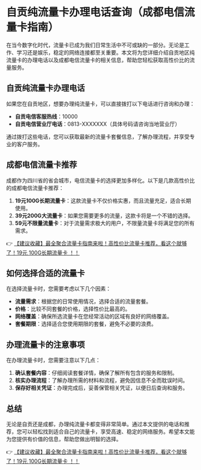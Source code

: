 # 自贡纯流量卡办理电话查询（成都电信流量卡指南）

在当今数字化时代，流量卡已成为我们日常生活中不可或缺的一部分。无论是工作、学习还是娱乐，稳定的网络连接都至关重要。本文将为您详细介绍自贡地区纯流量卡的办理电话以及成都电信流量卡的相关信息，帮助您轻松获取高性价比的流量服务。

## 自贡纯流量卡办理电话

如果您在自贡地区，想要办理纯流量卡，可以直接拨打以下电话进行咨询和办理：

- **自贡电信客服热线**：10000
- **自贡电信营业厅电话**：0813-XXXXXXX（具体号码请咨询当地营业厅）

通过拨打这些电话，您可以获取最新的流量卡套餐信息，了解办理流程，并享受专业的客户服务。

## 成都电信流量卡推荐

成都作为四川省的省会城市，电信流量卡的选择更加多样化。以下是几款高性价比的成都电信流量卡推荐：

1. **19元100G长期流量卡**：这款流量卡不仅价格实惠，而且流量充足，适合长期使用。
2. **39元200G大流量卡**：如果您需要更多的流量，这款卡将是一个不错的选择。
3. **59元不限量流量卡**：对于流量需求极大的用户，不限量流量卡将满足您的所有需求。

👉 [【建议收藏】最全聚合流量卡指南来啦！高性价比流量卡推荐，看这个就够了！19元 100G长期流量卡 ！！](https://bit.ly/Liuliangka)

## 如何选择合适的流量卡

在选择流量卡时，您需要考虑以下几个因素：

- **流量需求**：根据您的日常使用情况，选择合适的流量套餐。
- **价格**：比较不同套餐的价格，选择性价比最高的。
- **网络覆盖**：确保所选流量卡在您经常活动的区域有良好的网络覆盖。
- **套餐期限**：选择适合您使用期限的套餐，避免不必要的浪费。

## 办理流量卡的注意事项

在办理流量卡时，您需要注意以下几点：

1. **确认套餐内容**：仔细阅读套餐详情，确保了解所有包含的服务和限制。
2. **核实办理流程**：了解办理所需的材料和流程，避免因信息不全而耽误时间。
3. **保存好相关凭证**：办理完成后，妥善保管相关凭证，以便日后查询和服务。

## 总结

无论是自贡还是成都，办理纯流量卡都变得非常简单。通过本文提供的电话和推荐，您可以轻松找到适合自己的流量卡，享受高速、稳定的网络服务。希望本文能为您提供有价值的信息，帮助您做出明智的选择。

👉 [【建议收藏】最全聚合流量卡指南来啦！高性价比流量卡推荐，看这个就够了！19元 100G长期流量卡 ！！](https://bit.ly/Liuliangka)